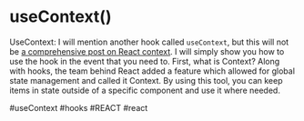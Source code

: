 # useContext()
UseContext: I will mention another hook called `useContext`, but this will not be [a comprehensive post on React context](https://www.iamtimsmith.com/blog/how-to-use-react-context). I will simply show you how to use the hook in the event that you need to. First, what is Context? Along with hooks, the team behind React added a feature which allowed for global state management and called it Context. By using this tool, you can keep items in state outside of a specific component and use it where needed.

#useContext #hooks #REACT #react 